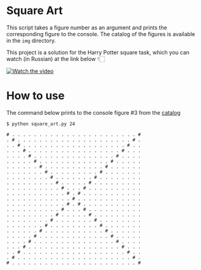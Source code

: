 # Square Art

This script takes a figure number as an argument and prints the corresponding figure to the console.
The catalog of the figures is available in the `img` directory.

This project is a solution for the Harry Potter square task, which you can watch (in Russian) at the link below 👇🏻  

[![Watch the video](https://img.youtube.com/vi/KmV3aBHfo5w/hqdefault.jpg)](https://youtu.be/KmV3aBHfo5w)

# How to use

The command below prints to the console figure #3 from the [catalog](https://github.com/FilippSolovev/algorithms/tree/master/iter_and_recur/square_art/img)
~~~
$ python square_art.py 24

# . . . . . . . . . . . . . . . . . . . . . . . #
. # . . . . . . . . . . . . . . . . . . . . . # .
. . # . . . . . . . . . . . . . . . . . . . # . .
. . . # . . . . . . . . . . . . . . . . . # . . .
. . . . # . . . . . . . . . . . . . . . # . . . .
. . . . . # . . . . . . . . . . . . . # . . . . .
. . . . . . # . . . . . . . . . . . # . . . . . .
. . . . . . . # . . . . . . . . . # . . . . . . .
. . . . . . . . # . . . . . . . # . . . . . . . .
. . . . . . . . . # . . . . . # . . . . . . . . .
. . . . . . . . . . # . . . # . . . . . . . . . .
. . . . . . . . . . . # . # . . . . . . . . . . .
. . . . . . . . . . . . # . . . . . . . . . . . .
. . . . . . . . . . . # . # . . . . . . . . . . .
. . . . . . . . . . # . . . # . . . . . . . . . .
. . . . . . . . . # . . . . . # . . . . . . . . .
. . . . . . . . # . . . . . . . # . . . . . . . .
. . . . . . . # . . . . . . . . . # . . . . . . .
. . . . . . # . . . . . . . . . . . # . . . . . .
. . . . . # . . . . . . . . . . . . . # . . . . .
. . . . # . . . . . . . . . . . . . . . # . . . .
. . . # . . . . . . . . . . . . . . . . . # . . .
. . # . . . . . . . . . . . . . . . . . . . # . .
. # . . . . . . . . . . . . . . . . . . . . . # .
# . . . . . . . . . . . . . . . . . . . . . . . #

~~~
